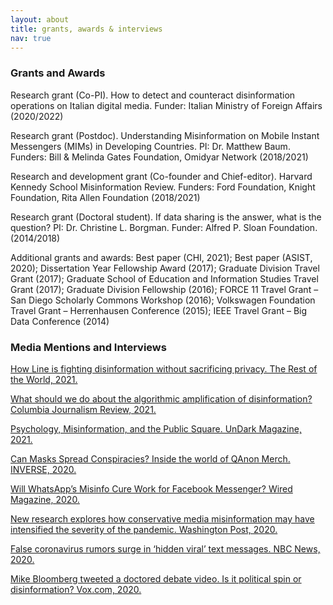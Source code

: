 ```yaml
---
layout: about
title: grants, awards & interviews
nav: true
---
```


### Grants and Awards

Research grant (Co-PI). How to detect and counteract disinformation operations on Italian digital media. Funder: Italian Ministry of Foreign Affairs (2020/2022)

Research grant (Postdoc). Understanding Misinformation on Mobile Instant Messengers (MIMs) in Developing Countries. PI: Dr. Matthew Baum. Funders: Bill & Melinda Gates Foundation, Omidyar Network (2018/2021)

Research and development grant (Co-founder and Chief-editor). Harvard Kennedy School Misinformation Review. Funders: Ford Foundation, Knight Foundation, Rita Allen Foundation (2018/2021)

Research grant (Doctoral student). If data sharing is the answer, what is the question? PI: Dr. Christine L. Borgman. Funder: Alfred P. Sloan Foundation. (2014/2018)

Additional grants and awards: Best paper (CHI, 2021); Best paper (ASIST, 2020); Dissertation Year Fellowship Award (2017); Graduate Division Travel Grant (2017); Graduate School of Education and Information Studies Travel Grant (2017); Graduate Division Fellowship (2016); FORCE 11 Travel Grant – San Diego Scholarly Commons Workshop (2016); Volkswagen Foundation Travel Grant – Herrenhausen Conference (2015); IEEE Travel Grant – Big Data Conference (2014)

### Media Mentions and Interviews

[How Line is fighting disinformation without sacrificing privacy. The Rest of the World, 2021.](https://restofworld.org/2021/how-line-is-fighting-disinformation-without-sacrificing-privacy/)

[What should we do about the algorithmic amplification of disinformation? Columbia Journalism Review, 2021.](https://www.cjr.org/the_media_today/what-should-we-do-about-the-algorithmic-amplification-of-disinformation.php)

[Psychology, Misinformation, and the Public Square. UnDark Magazine, 2021.](https://undark.org/2021/05/03/psychology-misinformation-public-square/)

[Can Masks Spread Conspiracies? Inside the world of QAnon Merch. INVERSE, 2020.](https://www.inverse.com/culture/qanon-masks)

[Will WhatsApp’s Misinfo Cure Work for Facebook Messenger? Wired Magazine, 2020.](https://www.wired.com/story/facebook-messenger-limits-misinformation-election-2020/)

[New research explores how conservative media misinformation may have intensified the severity of the pandemic. Washington Post, 2020.](https://www.washingtonpost.com/business/2020/06/25/fox-news-hannity-coronavirus-misinformation/)

[False coronavirus rumors surge in ‘hidden viral’ text messages. NBC News, 2020.](https://www.nbcnews.com/tech/tech-news/false-coronavirus-rumors-surge-hidden-viral-text-messages-n1160936)

[Mike Bloomberg tweeted a doctored debate video. Is it political spin or disinformation? Vox.com, 2020.](https://www.vox.com/2020/2/20/21145926/mike-bloomberg-debate-video-twitter-fake)
